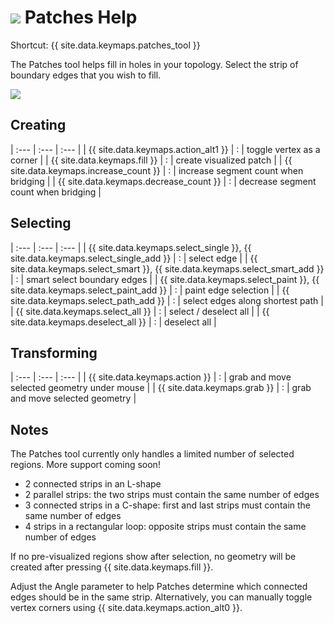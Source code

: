 # ![](images/patches-icon.png) Patches Help

Shortcut: {{ site.data.keymaps.patches_tool }}


The Patches tool helps fill in holes in your topology.
Select the strip of boundary edges that you wish to fill.

![](images/help_patches.png)

## Creating


| :--- | :--- | :--- |
| {{ site.data.keymaps.action_alt1 }}    | : | toggle vertex as a corner |
| {{ site.data.keymaps.fill }}           | : | create visualized patch |
| {{ site.data.keymaps.increase_count }} | : | increase segment count when bridging |
| {{ site.data.keymaps.decrease_count }} | : | decrease segment count when bridging |


## Selecting


| :--- | :--- | :--- |
| {{ site.data.keymaps.select_single }}, {{ site.data.keymaps.select_single_add }} | : | select edge |
| {{ site.data.keymaps.select_smart }}, {{ site.data.keymaps.select_smart_add }}   | : | smart select boundary edges |
| {{ site.data.keymaps.select_paint }}, {{ site.data.keymaps.select_paint_add }}   | : | paint edge selection |
| {{ site.data.keymaps.select_path_add }}                  | : | select edges along shortest path |
| {{ site.data.keymaps.select_all }}                       | : | select / deselect all |
| {{ site.data.keymaps.deselect_all }}                     | : | deselect all |


## Transforming


| :--- | :--- | :--- |
| {{ site.data.keymaps.action }}  | : | grab and move selected geometry under mouse |
| {{ site.data.keymaps.grab }}    | : | grab and move selected geometry |


## Notes

The Patches tool currently only handles a limited number of selected regions.
More support coming soon!

- 2 connected strips in an L-shape
- 2 parallel strips: the two strips must contain the same number of edges
- 3 connected strips in a C-shape: first and last strips must contain the same number of edges
- 4 strips in a rectangular loop: opposite strips must contain the same number of edges


If no pre-visualized regions show after selection, no geometry will be created after pressing {{ site.data.keymaps.fill }}.

Adjust the Angle parameter to help Patches determine which connected edges should be in the same strip.
Alternatively, you can manually toggle vertex corners using {{ site.data.keymaps.action_alt0 }}.

